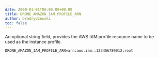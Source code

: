 ```yaml
---
date: 2000-01-01T00:00:00+00:00
title: DRONE_AMAZON_IAM_PROFILE_ARN
author: bradrydzewski
toc: false
---
```


An optional string field, provides the AWS IAM profile resource name to be used as the instance profile.

```
DRONE_AMAZON_IAM_PROFILE_ARN=arn:aws:iam::123456789012:root
```


